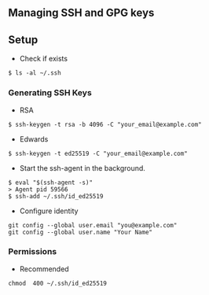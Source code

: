 ## Managing SSH and GPG keys

## Setup
- Check if exists
```
$ ls -al ~/.ssh
```

### Generating SSH Keys
- RSA
```
$ ssh-keygen -t rsa -b 4096 -C "your_email@example.com"
```
- Edwards
```
$ ssh-keygen -t ed25519 -C "your_email@example.com"
```

- Start the ssh-agent in the background.
```
$ eval "$(ssh-agent -s)"
> Agent pid 59566
$ ssh-add ~/.ssh/id_ed25519
```

- Configure identity
```
git config --global user.email "you@example.com"
git config --global user.name "Your Name"
```

### Permissions
- Recommended
```
chmod  400 ~/.ssh/id_ed25519
```
